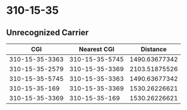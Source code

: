 # 310-15-35
## Unrecognized Carrier


| CGI | Nearest CGI | Distance |
|-----|-------------|----------|
| 310-15-35-3363 | 310-15-35-5745 | 1490.63677342 |
| 310-15-35-2579 | 310-15-35-3369 | 2103.51875526 |
| 310-15-35-5745 | 310-15-35-3363 | 1490.63677342 |
| 310-15-35-169 | 310-15-35-3369 | 1530.26226621 |
| 310-15-35-3369 | 310-15-35-169 | 1530.26226621 |
